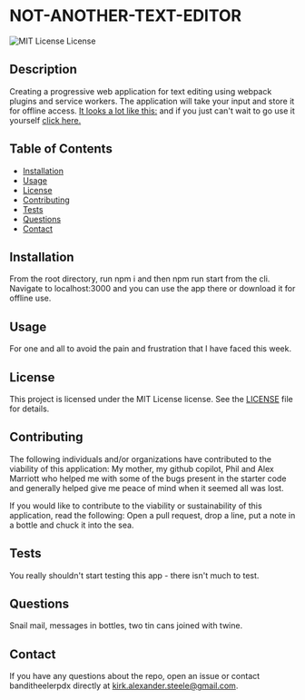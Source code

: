 
# NOT-ANOTHER-TEXT-EDITOR

![MIT License License](https://img.shields.io/badge/license-MIT%20License-blue.svg)
      
## Description
      
Creating a progressive web application for text editing using webpack plugins and service workers.  The application will take your input and store it for offline access.  [It looks a lot like this:](/assets/Screenshot.png) and if you just can't wait to go use it yourself [click here.](https://not-another-text-editor.herokuapp.com/)
      
## Table of Contents
      
- [Installation](https://github.com/banditheelerpdx/github.com/BanditHeelerPDX/not-another-text-editor#installation)
- [Usage](https://github.com/banditheelerpdx/github.com/BanditHeelerPDX/not-another-text-editor#usage)
- [License](https://github.com/banditheelerpdx/github.com/BanditHeelerPDX/not-another-text-editor#license)
- [Contributing](https://github.com/banditheelerpdx/github.com/BanditHeelerPDX/not-another-text-editor#contributing)
- [Tests](https://github.com/banditheelerpdx/github.com/BanditHeelerPDX/not-another-text-editor#tests)
- [Questions](https://github.com/banditheelerpdx/github.com/BanditHeelerPDX/not-another-text-editor#questions)
- [Contact](https://github.com/banditheelerpdx/github.com/BanditHeelerPDX/not-another-text-editor#contact)

## Installation
      
From the root directory, run npm i and then npm run start from the cli.  Navigate to localhost:3000 and you can use the app there or download it for offline use.
      
## Usage
      
For one and all to avoid the pain and frustration that I have faced this week.
      
## License
      
This project is licensed under the MIT License license. See the [LICENSE](https://opensource.org/licenses/MIT) file for details.
      
## Contributing
      
The following individuals and/or organizations have contributed to the viability of this application:
My mother, my github copilot, Phil and Alex Marriott who helped me with some of the bugs present in the starter code and generally helped give me peace of mind when it seemed all was lost.

If you would like to contribute to the viability or sustainability of this application, read the following:
Open a pull request, drop a line, put a note in a bottle and chuck it into the sea.
      
## Tests
      
You really shouldn't start testing this app - there isn't much to test.
      
## Questions
      
Snail mail, messages in bottles, two tin cans joined with twine.
      
## Contact
      
If you have any questions about the repo, open an issue or contact banditheelerpdx directly at kirk.alexander.steele@gmail.com.
      
